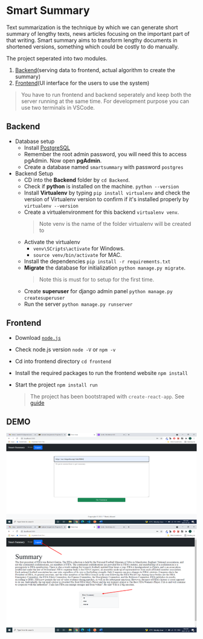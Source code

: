 # Smart Summary

Text summarization is the technique by which we can generate short summary of lengthy texts, news articles focusing on the important part of that writing. Smart summary aims to transform lengthy documents in shortened versions, something which could be costly to do manually.

The project seperated into two modules. 
1. [Backend](#backend)(serving data to frontend, actual algorithm to create the summary)
2. [Frontend](#frontend)(UI interface for the users to use the system)
> You have to run frontend and backend seperately and keep both the server running at the same time. For development purpose you can use two terminals in VSCode.

## Backend
- Database setup
  - Install [PostgreSQL](postgresql.org/download/)
  - Remember the root admin password, you will need this to access pgAdmin. Now open **pgAdmin**.
  - Create a database named `smartsummary` with password `postgres`
- Backend Setup
  - CD into the **Backend** folder by `cd Backend`.
  - Check if **python** is installed on the machine. `python --version`
  - Install **Virtualenv** by typing `pip install virtualenv` and check the version of Virtualenv version to confirm if it's installed properly by `virtualenv --version`
  - Create a virtualenvironment for this backend `virtualenv venv`. 
    > Note venv is the name of the folder virtualenv will be created to
  - Activate the virtualenv 
    - `venv\SCripts\activate` for Windows. 
    - `source venv/bin/activate` for MAC.
  - Install the dependencies `pip install -r requirements.txt`
  - **Migrate** the database for initialization `python manage.py migrate`. 
    > Note this is must for to setup for the first time.
  - Create **superuser** for django admin panel `python manage.py createsuperuser`
  - Run the server `python manage.py runserver` 

## Frontend
- Download [`node.js`](https://nodejs.org/en/download/)
- Check node.js version `node -V` or `npm -v`
- Cd into frontend directory `cd frontend`
- Install the required packages to run the frontend website `npm install`
- Start the project `npm install run`
    
    > The project has been bootstraped with `create-react-app`. See [guide](frontend/README.md)

## DEMO

![Homepage](screenshots/Picture2.png)
![Summary and review](screenshots/Picture3.png)